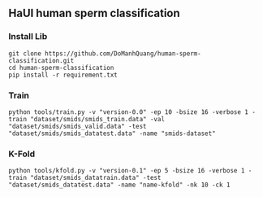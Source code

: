 ## HaUI human sperm classification

### Install Lib
```commandline
git clone https://github.com/DoManhQuang/human-sperm-classification.git
cd human-sperm-classification
pip install -r requirement.txt
```

### Train
```commandline
python tools/train.py -v "version-0.0" -ep 10 -bsize 16 -verbose 1 -train "dataset/smids/smids_train.data" -val "dataset/smids/smids_valid.data" -test "dataset/smids/smids_datatest.data" -name "smids-dataset"
```

### K-Fold
```commandline
python tools/kfold.py -v "version-0.1" -ep 5 -bsize 16 -verbose 1 -train "dataset/smids_datatrain.data" -test "dataset/smids_datatest.data" -name "name-kfold" -nk 10 -ck 1
```
